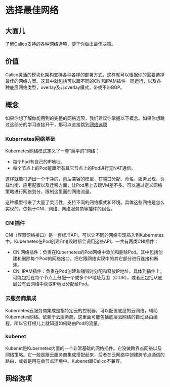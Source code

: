 # 选择最佳网络

## 大面儿

了解Calico支持的各种网络选项，便于你做出最佳决策。

## 价值

Calico灵活的模块化架构支持各种各样的部署方式，这样就可以根据你的需要选择最佳的网络方案。这其中就包括可以跟不同的CNI和IPAM插件一同运行，以及各种底层网络类型，overlay及非overlay模式，带或不带BGP。

## 概念

如果你想了解你能用到的完整的网络选项，我们建议你掌握以下概念。如果你想跳过这部分的学习直接开干，那可以直接跳到[网络选项](#网络选项)

### Kubernetes网络基础

Kubernetes网络模式定义了一套“扁平的”网络：

- 每个Pod有自己的IP地址。
- 每个节点上的Pod能跟所有其它节点上的Pod进行无NAT通信。

这样就能打造出一个干净的，向后兼容的模型，在端口分配、命名、服务发现、负载均衡、应用配置以及迁移方面，让Pod用上去跟VM差不多。可以通过定义网络策略进行网络划分，限制这里面的网络流量。

这种模型带来了大量了灵活性，支持不同的网络模式和环境。具体这些网络是怎么实现的，依赖于CNI、网络、网络服务商等插件的组合。

### CNI插件

CNI（容器网络接口）是一套标准API，可以让不同的网络实现插入到Kubernetes中。Kubernetes在Pod创建和销毁时都会调用这些API。一共有两类CNI插件：

- CNI网络插件：负责在Kubernetes的Pod网络中添加和删除Pod。其中包括创建和删除每个Pod的网络接口，把它跟网络实现中的其它部分进行连接和断连。
- CNI IPAM插件：负责在Pod创建和销毁时分配和释放IP地址。具体到插件上，可能包括在每个节点上分配一个或多个IP地址范围（CIDR），或者还包括从底层公有云网络中获取IP地址分配给Pod。

### 云服务商集成

Kubernetes云服务商集成是指特定云的控制器，可以配置底层的云网络，辅助Kubernetes网络。依赖于云服务商，这里面可能包括底层云网络的自动路由编程，所以它打根儿上就知道如何路由Pod的流量。

### kubenet

Kubenet是Kubernetes内置的一个非常基础的网络插件。它没做跨界点网络以及网络策略。它一般是跟云服务商集成搭配起来，后者在云网络中创建跨节点通信的路由，或者是用在单节点环境中。Kubenet跟Calico不兼容。

## 网络选项